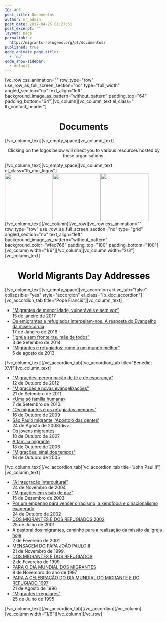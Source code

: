 ```yaml
---
ID: 405
post_title: Documentos
author: mr_admin
post_date: 2017-04-25 01:27:51
post_excerpt: ""
layout: page
permalink: >
  http://migrants-refugees.org/pt/documentos/
published: true
qode_animate-page-title:
  - 'no'
qode_show-sidebar:
  - default
---
```

[vc_row css_animation="" row_type="row" use_row_as_full_screen_section="no" type="full_width" angled_section="no" text_align="left" background_image_as_pattern="without_pattern" padding_top="64" padding_bottom="64"][vc_column][vc_column_text el_class=" lb_contact_header"]
<h1 style="text-align: center;">Documents</h1>
[/vc_column_text][vc_empty_space][vc_column_text]
<p style="text-align: center;">Clicking on the logos below will direct you to various resources hosted by these organisations.</p>
[/vc_column_text][vc_empty_space][vc_column_text el_class="lb_doc_logos"]
<div class="lb_doc_logo_wrapper"><a href="#"><img class="size-full wp-image-402 alignnone aligncenter" src="http://migrants-refugees.org/wp-content/uploads/2017/04/2-caritas-logo-bw.png" alt="" width="153" height="153" /></a><a href="#"><img class="size-medium wp-image-401 aligncenter" src="http://migrants-refugees.org/wp-content/uploads/2017/04/2-jrs-logo-bw.png" alt="" width="153" height="153" /></a><a href="#"><img class="alignnone size-medium wp-image-400 aligncenter" src="http://migrants-refugees.org/wp-content/uploads/2017/04/2-jrs-logo-bw-1.png" alt="" width="153" height="153" /></a></div>
[/vc_column_text][/vc_column][/vc_row][vc_row css_animation="" row_type="row" use_row_as_full_screen_section="no" type="grid" angled_section="no" text_align="left" background_image_as_pattern="without_pattern" background_color="#fed766" padding_top="100" padding_bottom="100"][vc_column width="1/6"][/vc_column][vc_column width="2/3"][vc_column_text]
<h1 style="text-align: center;"><span style="color: #000000;">World Migrants Day Addresses</span></h1>
[/vc_column_text][vc_empty_space][vc_accordion active_tab="false" collapsible="yes" style="accordion" el_class="lb_doc_accordion"][vc_accordion_tab title="Pope Francis"][vc_column_text]
<ul>
 	<li><a class="lb_document_li_a" href="https://w2.vatican.va/content/francesco/pt/messages/migration/documents/papa-francesco_20160908_world-migrants-day-2017.html">"Migrantes de menor idade, vulneráveis e sem voz"</a>
<div class="lb_document_li_date">15 de janeiro de 2017</div></li>
 	<li><a class="lb_document_li_a" href="https://w2.vatican.va/content/francesco/pt/messages/migration/documents/papa-francesco_20150912_world-migrants-day-2016.html">Os emigrantes e refugiados interpelam-nos. A resposta do Evangelho da misericórdia</a>
<div class="lb_document_li_date">17 de Janeiro de 2016</div></li>
 	<li><a class="lb_document_li_a" href="https://w2.vatican.va/content/francesco/pt/messages/migration/documents/papa-francesco_20140903_world-migrants-day-2015.html">"Igreja sem fronteiras, mãe de todos"</a>
<div class="lb_document_li_date">3 de Setembro de 2014.</div></li>
 	<li><a class="lb_document_li_a" href="https://w2.vatican.va/content/francesco/pt/messages/migration/documents/papa-francesco_20130805_world-migrants-day.html">“Migrantes e refugiados: rumo a um mundo melhor”</a>
<div class="lb_document_li_date">5 de agosto de 2013</div></li>
</ul>
[/vc_column_text][/vc_accordion_tab][vc_accordion_tab title="Benedict XVI"][vc_column_text]
<ul>
 	<li><a class="lb_document_li_a" href="http://w2.vatican.va/content/benedict-xvi/pt/messages/migration/documents/hf_ben-xvi_mes_20121012_world-migrants-day.html">"Migrações: peregrinação de fé e de esperança"</a>
<div class="lb_document_li_date">12 de Outubro de 2012</div></li>
 	<li><a class="lb_document_li_a" href="http://w2.vatican.va/content/benedict-xvi/pt/messages/migration/documents/hf_ben-xvi_mes_20110921_world-migrants-day.html">"Migrações e novas evangelizações"</a>
<div class="lb_document_li_date">21 de Setembro de 2011</div></li>
 	<li><a class="lb_document_li_a" href="http://w2.vatican.va/content/benedict-xvi/pt/messages/migration/documents/hf_ben-xvi_mes_20100927_world-migrants-day.html">«Uma só família humana»</a>
<div class="lb_document_li_date">7 de Setembro de 2010.</div></li>
 	<li><a class="lb_document_li_a" href="http://w2.vatican.va/content/benedict-xvi/pt/messages/migration/documents/hf_ben-xvi_mes_20091016_world-migrants-day.html">"Os migrantes e os refugiados menores"</a>
<div class="lb_document_li_date">16 de Outubro de 2009</div></li>
 	<li><a class="lb_document_li_a" href="http://w2.vatican.va/content/benedict-xvi/pt/messages/migration/documents/hf_ben-xvi_mes_20080824_world-migrants-day.html">São Paulo migrante, ‘Apóstolo das gentes’</a>
<div class="lb_document_li_date">24 de Agosto de 2008/div&gt;</div></li>
 	<li><a class="lb_document_li_a" href="http://w2.vatican.va/content/benedict-xvi/pt/messages/migration/documents/hf_ben-xvi_mes_20071018_world-migrants-day.html">Os jovens migrantes</a>
<div class="lb_document_li_date">18 de Outubro de 2007</div></li>
 	<li><a class="lb_document_li_a" href="http://w2.vatican.va/content/benedict-xvi/pt/messages/migration/documents/hf_ben-xvi_mes_20061018_world-migrants-day.html">A família migrante</a>
<div class="lb_document_li_date">18 de Outubro de 2006</div></li>
 	<li><a class="lb_document_li_a" href="http://w2.vatican.va/content/benedict-xvi/pt/messages/migration/documents/hf_ben-xvi_mes_20051018_world-migrants-day.html">"Migrações: sinal dos tempos"</a>
<div class="lb_document_li_date">18 de Outubro de 2005</div></li>
</ul>
[/vc_column_text][/vc_accordion_tab][vc_accordion_tab title="John Paul II"][vc_column_text]
<ul>
 	<li><a class="lb_document_li_a" href="http://w2.vatican.va/content/john-paul-ii/pt/messages/migration/documents/hf_jp-ii_mes_20041124_world-migration-day-2005.html">"A integração intercultural"</a>
<div class="lb_document_li_date">24 de Novembro de 2004</div></li>
 	<li><a class="lb_document_li_a" href="http://w2.vatican.va/content/john-paul-ii/pt/messages/migration/documents/hf_jp-ii_mes_20031223_world-migration-day-2004.html">"Migrações em visão de paz"</a>
<div class="lb_document_li_date">15 de Dezembro de 2003</div></li>
 	<li><a class="lb_document_li_a" href="http://w2.vatican.va/content/john-paul-ii/pt/messages/migration/documents/hf_jp-ii_mes_20021202_world-migration-day-2003.html">Por um empenho para vencer o racismo, a xenofobia e o nacionalismo exagerado</a>
<div class="lb_document_li_date">24 de Outubro de 2002</div></li>
 	<li><a class="lb_document_li_a" href="http://w2.vatican.va/content/john-paul-ii/pt/messages/migration/documents/hf_jp-ii_mes_20011018_world-migration-day-2002.html">DOS MIGRANTES E DOS REFUGIADOS 2002</a>
<div class="lb_document_li_date">25 de Julho de 2001</div></li>
 	<li><a class="lb_document_li_a" href="http://w2.vatican.va/content/john-paul-ii/pt/messages/migration/documents/hf_jp-ii_mes_20010213_world-migration-day-2001.html">A pastoral dos migrantes, caminho para a realização da missão da igreja hoje</a>
<div class="lb_document_li_date">2 de Fevereiro de 2001</div></li>
 	<li><a class="lb_document_li_a" href="http://w2.vatican.va/content/john-paul-ii/pt/messages/migration/documents/hf_jp-ii_mes_21111999_world-migration-day-2000.html">MENSAGEM DO PAPA JOÃO PAULO II</a>
<div class="lb_document_li_date">21 de Novembro de 1999.</div></li>
 	<li><a class="lb_document_li_a" href="http://w2.vatican.va/content/john-paul-ii/pt/messages/migration/documents/hf_jp-ii_mes_22021999_world-migration-day-1999.html">DOS MIGRANTES E DOS REFUGIADOS</a>
<div class="lb_document_li_date">2 de Fevereiro de 1999.</div></li>
 	<li><a class="lb_document_li_a" href="http://w2.vatican.va/content/john-paul-ii/pt/messages/migration/documents/hf_jp-ii_mes_09111997_world-migration-day-1998.html">PARA O DIA MUNDIAL DOS MIGRANTES</a>
<div class="lb_document_li_date">9 de Novembro do ano de 1997</div></li>
 	<li><a class="lb_document_li_a" href="http://w2.vatican.va/content/john-paul-ii/pt/messages/migration/documents/hf_jp-ii_mes_26081996_world-migration-day.html">PARA A CELEBRAÇÃO DO DIA MUNDIAL DO MIGRANTE E DO REFUGIADO 1997</a>
<div class="lb_document_li_date">21 de Agosto de 1996</div></li>
 	<li><a class="lb_document_li_a" href="http://w2.vatican.va/content/john-paul-ii/pt/messages/migration/documents/hf_jp-ii_mes_25071995_undocumented_migrants.html">"Migrantes irregulares"</a>
<div class="lb_document_li_date">25 de Julho de 1995</div></li>
</ul>
[/vc_column_text][/vc_accordion_tab][/vc_accordion][/vc_column][vc_column width="1/6"][/vc_column][/vc_row]